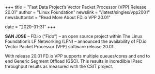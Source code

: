 +++
title = "Fast Data Project’s Vector Packet Processor (VPP) Release 20.01"
author = "Linux Foundation"
newslink = "/latest/singles/vpp2001"
newsbuttontxt = "Read More About FD.io VPP 20.01"

date = "2020-01-31"
+++

**SAN JOSE** –  FD.io (“Fido”) – an open source project within The Linux Foundation’s
LF Networking (LFN) – announced the availability of FD.io Vector Packet Processor 
(VPP) software release 20.01.

With release 20.01 FD.io VPP supports multiple queues/cores and end to end
Generic Segment Offload (GSO). This results in incredilble IPsec throughput
results as measured with the CSIT project.
